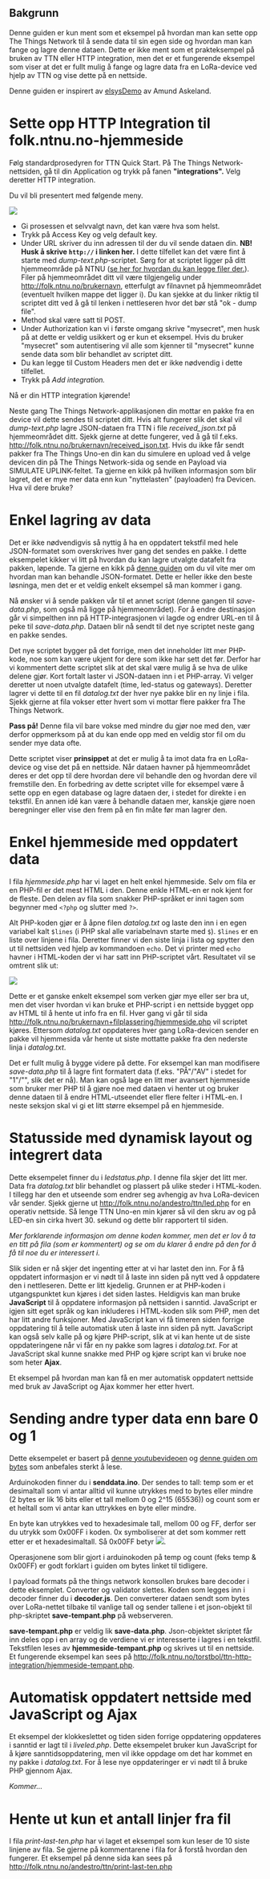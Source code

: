 ## Bakgrunn
Denne guiden er kun ment som et eksempel på hvordan man kan sette opp The Things Network til å sende data til sin egen side og hvordan man kan fange og lagre denne dataen. Dette er ikke ment som et prakteksempel på bruken av TTN eller HTTP integration, men det er et fungerende eksempel som viser at det er fullt mulig å fange og lagre data fra en LoRa-device ved hjelp av TTN og vise dette på en nettside. 

Denne guiden er inspirert av [elsysDemo](https://github.com/amundas/elsysDemo) av Amund Askeland.

# Sette opp HTTP Integration til folk.ntnu.no-hjemmeside
Følg standardprosedyren for TTN Quick Start.
På The Things Network-nettsiden, gå til din Application og trykk på fanen **"integrations".**
Velg deretter HTTP integration.

Du vil bli presentert med følgende meny.

<img src="img/add_integration.png">

* Gi prosessen et selvvalgt navn, det kan være hva som helst.
* Trykk på Access Key og velg default key.
* Under URL skriver du inn adressen til der du vil sende dataen din. **NB! Husk å skrive `http://` i linken her.** I dette tilfellet kan det være fint å starte med *dump-text.php*-scriptet. Sørg for at scriptet ligger på ditt hjemmeområde på NTNU ([se her for hvordan du kan legge filer der.](https://innsida.ntnu.no/wiki/-/wiki/Norsk/Koble+til+nettverksomr%C3%A5de+med+Windows)). Filer på hjemmeområdet ditt vil være tilgjengelig under http://folk.ntnu.no/brukernavn, etterfulgt av filnavnet på hjemmeområdet (eventuelt hvilken mappe det ligger i). Du kan sjekke at du linker riktig til scriptet ditt ved å gå til lenken i nettleseren hvor det bør stå "ok - dump file". 
* Method skal være satt til POST.
* Under Authorization kan vi i første omgang skrive "mysecret", men husk på at dette er veldig usikkert og er kun et eksempel. Hvis du bruker "mysecret" som autentisering vil alle som kjenner til "mysecret" kunne sende data som blir behandlet av scriptet ditt.
* Du kan legge til Custom Headers men det er ikke nødvendig i dette tilfellet.
* Trykk på *Add integration.* 

Nå er din HTTP integration kjørende!   

Neste gang The Things Network-applikasjonen din mottar en pakke fra en device vil dette sendes til scriptet ditt. Hvis alt fungerer slik det skal vil *dump-text.php* lagre JSON-dataen fra TTN i file *received_json.txt* på hjemmeområdet ditt. Sjekk gjerne at dette fungerer, ved å gå til f.eks. http://folk.ntnu.no/brukernavn/received_json.txt. Hvis du ikke får sendt pakker fra The Things Uno-en din kan du simulere en upload ved å velge devicen din på The Things Network-sida og sende en Payload via SIMULATE UPLINK-feltet. Ta gjerne en kikk på hvilken informasjon som blir lagret, det er mye mer data enn kun "nyttelasten" (payloaden) fra Devicen. Hva vil dere bruke? 

# Enkel lagring av data
Det er ikke nødvendigvis så nyttig å ha en oppdatert tekstfil med hele JSON-formatet som overskrives hver gang det sendes en pakke. I dette eksempelet kikker vi litt på hvordan du kan lagre utvalgte datafelt fra pakken, løpende. Ta gjerne en kikk på [denne guiden](https://www.taniarascia.com/how-to-use-json-data-with-php-or-javascript/) om du vil vite mer om hvordan man kan behandle JSON-formatet. Dette er heller ikke den beste løsninga, men det er et veldig enkelt eksempel så man kommer i gang. 

Nå ønsker vi å sende pakken vår til et annet script (denne gangen til *save-data.php*, som også må ligge på hjemmeområdet). For å endre destinasjon går vi simpelthen inn på HTTP-integrasjonen vi lagde og endrer URL-en til å peke til *save-data.php*. Dataen blir nå sendt til det nye scriptet neste gang en pakke sendes. 

Det nye scriptet bygger på det forrige, men det inneholder litt mer PHP-kode, noe som kan være ukjent for dere som ikke har sett det før. Derfor har vi kommentert dette scriptet slik at det skal være mulig å se hva de ulike delene gjør. Kort fortalt laster vi JSON-dataen inn i et PHP-array. Vi velger deretter ut noen utvalgte datafelt (time, led-status og gateways). Deretter lagrer vi dette til en fil *datalog.txt* der hver nye pakke blir en ny linje i fila. Sjekk gjerne at fila vokser etter hvert som vi mottar flere pakker fra The Things Network. 

**Pass på!** Denne fila vil bare vokse med mindre du gjør noe med den, vær derfor oppmerksom på at du kan ende opp med en veldig stor fil om du sender mye data ofte. 

Dette scriptet viser **prinsippet** at det er mulig å ta imot data fra en LoRa-device og vise det på en nettside. Når dataen havner på hjemmeområdet deres er det opp til dere hvordan dere vil behandle den og hvordan dere vil fremstille den. En forbedring av dette scriptet ville for eksempel være å sette opp en egen database og lagre dataen der, i stedet for direkte i en tekstfil. En annen idé kan være å behandle dataen mer, kanskje gjøre noen beregninger eller vise den frem på en fin måte før man lagrer den. 

# Enkel hjemmeside med oppdatert data
I fila *hjemmeside.php* har vi laget en helt enkel hjemmeside. Selv om fila er en PHP-fil er det mest HTML i den. Denne enkle HTML-en er nok kjent for de fleste. Den delen av fila som snakker PHP-språket er inni tagen som begynner med `<?php` og slutter med `?>`. 

Alt PHP-koden gjør er å åpne filen *datalog.txt* og laste den inn i en egen variabel kalt `$lines` (i PHP skal alle variabelnavn starte med `$`). `$lines` er en liste over linjene i fila. Deretter finner vi den siste linja i lista og spytter den ut til nettsiden ved hjelp av kommandoen `echo`. Det vi printer med `echo` havner i HTML-koden der vi har satt inn PHP-scriptet vårt. Resultatet vil se omtrent slik ut: 

<img src="img/ledstatus.png" align="middle">

Dette er et ganske enkelt eksempel som verken gjør mye eller ser bra ut, men det viser hvordan vi kan bruke et PHP-script i en nettside bygget opp av HTML til å hente ut info fra en fil. Hver gang vi går til sida http://folk.ntnu.no/brukernavn+filplassering/hjemmeside.php vil scriptet kjøres. Ettersom *datalog.txt* oppdateres hver gang LoRa-devicen sender en pakke vil hjemmesida vår hente ut siste mottatte pakke fra den nederste linja i *datalog.txt*.

Det er fullt mulig å bygge videre på dette. For eksempel kan man modifisere *save-data.php* til å lagre fint formatert data (f.eks. "PÅ"/"AV" i stedet for "1"/"", slik det er nå). Man kan også lage en litt mer avansert hjemmeside som bruker mer PHP til å gjøre noe med dataen vi henter ut og bruker denne dataen til å endre HTML-utseendet eller flere felter i HTML-en. I neste seksjon skal vi gi et litt større eksempel på en hjemmeside. 

# Statusside med dynamisk layout og integrert data

Dette eksempelet finner du i *ledstatus.php*. I denne fila skjer det litt mer. Data fra *datalog.txt* blir behandlet og plassert på ulike steder i HTML-koden. I tillegg har den et utseende som endrer seg avhengig av hva LoRa-devicen vår sender. Sjekk gjerne ut http://folk.ntnu.no/andestro/ttn/led.php for en operativ nettside. Så lenge TTN Uno-en min kjører så vil den skru av og på LED-en sin cirka hvert 30. sekund og dette blir rapportert til siden. 

*Mer forklarende informasjon om denne koden kommer, men det er lov å ta en titt på fila (som er kommentert) og se om du klarer å endre på den for å få til noe du er interessert i.* 

Slik siden er nå skjer det ingenting etter at vi har lastet den inn. For å få oppdatert informasjon er vi nødt til å laste inn siden på nytt ved å oppdatere den i nettleseren. Dette er litt kjedelig. Grunnen er at PHP-koden i utgangspunktet kun kjøres i det siden lastes. Heldigvis kan man bruke **JavaScript** til å oppdatere informasjon på nettsiden i sanntid. JavaScript er igjen sitt eget språk og kan inkluderes i HTML-koden slik som PHP, men det har litt andre funksjoner. Med JavaScript kan vi få timeren siden forrige oppdatering til å telle automatisk uten å laste inn siden på nytt. JavaScript kan også selv kalle på og kjøre PHP-script, slik at vi kan hente ut de siste oppdateringene når vi får en ny pakke som lagres i *datalog.txt*. For at JavaScript skal kunne snakke med PHP og kjøre script kan vi bruke noe som heter **Ajax**. 

Et eksempel på hvordan man kan få en mer automatisk oppdatert nettside med bruk av JavaScript og Ajax kommer her etter hvert.

# Sending andre typer data enn bare 0 og 1

Dette eksempelet er basert på [denne youtubevideoen](https://youtu.be/-VaW9bBVrYM) og [denne guiden om bytes](https://www.thethingsnetwork.org/docs/devices/bytes.html) som anbefales sterkt å lese.

Arduinokoden finner du i **senddata.ino**. Der sendes to tall: temp som er et desimaltall som vi antar alltid vil kunne utrykkes med to bytes eller mindre (2 bytes er lik 16 bits eller et tall mellom 0 og 2^15 (65536)) og count som er et heltall som vi antar kan uttrykkes en byte eller mindre. 

En byte kan utrykkes ved to hexadesimale tall, mellom 00 og FF, derfor ser du utrykk som 0x00FF i koden. 0x symboliserer at det som kommer rett etter er et hexadesimaltall. Så 0x00FF betyr <img src="img/CodeCogsEqn.gif">.

Operasjonene som blir gjort i arduinokoden på temp og count (feks temp & 0x00FF) er godt forklart i guiden om bytes linket til tidligere.

I payload formats på the things network konsollen brukes bare decoder i dette eksemplet. Converter og validator slettes. Koden som legges inn i decoder finner du i **decoder.js**. Den converterer dataen sendt som bytes over LoRa-nettet tilbake til vanlige tall og sender tallene i et json-objekt til php-skriptet **save-tempant.php** på webserveren.

**save-tempant.php** er veldig lik **save-data.php**. Json-objektet skriptet får inn deles opp i en array og de verdiene vi er interesserte i lagres i en tekstfil. Tekstfilen leses av **hjemmeside-tempant.php** og skrives ut til en nettside. Et fungerende eksempel kan sees på http://folk.ntnu.no/torstbol/ttn-http-integration/hjemmeside-tempant.php.

# Automatisk oppdatert nettside med JavaScript og Ajax

Et eksempel der klokkeslettet og tiden siden forrige oppdatering oppdateres i sanntid er lagt til i *liveled.php*. Dette eksempelet bruker kun JavaScript for å kjøre sanntidsoppdatering, men vil ikke oppdage om det har kommet en ny pakke i *datalog.txt*. For å lese nye oppdateringer er vi nødt til å bruke PHP gjennom Ajax.

*Kommer...*

# Hente ut kun et antall linjer fra fil

I fila *print-last-ten.php* har vi laget et eksempel som kun leser de 10 siste linjene av fila. Se gjerne på kommentarene i fila for å forstå hvordan den fungerer. Et eksempel på denne sida kan sees på http://folk.ntnu.no/andestro/ttn/print-last-ten.php 

